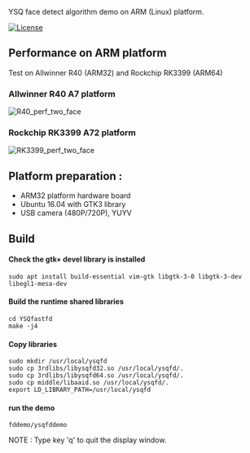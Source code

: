  YSQ face detect algorithm demo on ARM (Linux) platform.

[![License](https://img.shields.io/badge/license-BSD-blue.svg)](LICENSE)

## Performance on ARM platform 

Test on Allwinner R40 (ARM32) and Rockchip RK3399 (ARM64)

### Allwinner R40 A7 platform

![R40_perf_two_face](https://oaid.github.io/pics/YSQfd/R40_perf.png) 

### Rockchip RK3399 A72 platform

![RK3399_perf_two_face](https://oaid.github.io/pics/YSQfd/RK3399_perf.png)

## Platform preparation :

* ARM32 platform hardware board 
* Ubuntu 16.04 with GTK3 library
* USB camera (480P/720P), YUYV

## Build
#### Check the gtk+ devel library is installed

	sudo apt install build-essential vim-gtk libgtk-3-0 libgtk-3-dev libegl1-mesa-dev

#### Build the runtime shared libraries

	cd YSQfastfd
	make -j4

#### Copy libraries 
 
	sudo mkdir /usr/local/ysqfd
	sudo cp 3rdlibs/libysqfd32.so /usr/local/ysqfd/.
	sudo cp 3rdlibs/libysqfd64.so /usr/local/ysqfd/.
	sudo cp middle/libaaid.so /usr/local/ysqfd/.
	export LD_LIBRARY_PATH=/usr/local/ysqfd

#### run the demo

	fddemo/ysqfddemo

NOTE :
  Type key 'q' to quit the display window.
